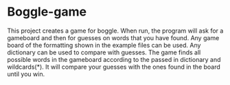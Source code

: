 # Boggle-game

This project creates a game for boggle.
When run, the program will ask for a gameboard and then for guesses on words that you have found.
Any game board of the formatting shown in the example files can be used.
Any dictionary can be used to compare with guesses.
The game finds all possible words in the gameboard according to the passed in dictionary and wildcards(*).
It will compare your guesses with the ones found in the board until you win.
